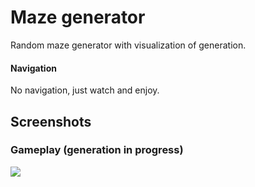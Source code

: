 # Maze generator
Random maze generator with visualization of generation.
#### Navigation
No navigation, just watch and enjoy.

Screenshots
---
### Gameplay (generation in progress)
![](https://i.imgur.com/ZgqdPsp.png)